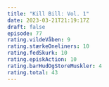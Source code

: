 ```yaml
---
title: "Kill Bill: Vol. 1"
date: 2023-03-21T21:19:17Z
draft: false
episode: 77
rating.vildeVåben: 9
rating.stærkeOneliners: 10
rating.fedSkurk: 10
rating.episkAction: 10
rating.barHudOgStoreMuskler: 4
rating.total: 43
---
```


